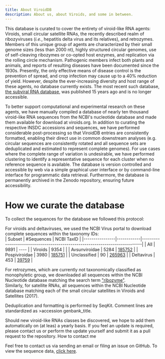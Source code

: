 ```yaml
---
title: About ViroidDB
description: About us, about Viroids, and some in between.
---
```


This database is curated to cover the entirety of viroid-like RNA agents: Viroids, small circular satellite RNAs, the recently described realm of ribozyviruses (*i.e.*, hepatitis delta virus and its relatives), and retrozymes.   
Members of this unique group of agents are characterized by their small genome sizes (less than 2000 nt), highly structured circular genomes, use of self-cleaving ribozymes or co-opted host enzymes, and replication via the rolling circle mechanism. Pathogenic members infect both plants and animals, and reports of resulting diseases have been documented since the 1930s. Presently, the only effective means of disease control is the prevention of spread, and crop infection may cause up to a 40% reduction of yield. However, despite the ever-increasing diversity and host range of these agents, no database currently exists. The most recent such database, [the subviral RNA database](doi.org/10.1186/1471-2180-6-24), was published 15 years ago and is no longer accessible.  

To better support computational and experimental research on these agents, we have manually compiled a database of nearly ten thousand viroid-like RNA sequences from the NCBI's nucleotide database and made them available for download at viroids.org. In addition to curating the respective INSDC accessions and sequences, we have performed considerable post-processing so that ViroidDB entries are consistently formatted, enabling their direct use in common downstream analyses (e.g. circular sequences are consistently rotated and all sequence sets are deduplicated and estimated to represent complete genomes). For use cases where the complete range of variation is undesirable, we have performed clustering to identify a representative sequence for each cluster when no reference sequence is available. The database is version controlled and accessible by web via a simple graphical user interface or by command-line interface for programmatic data retrieval. Furthermore, the database is permanently archived in the Zenodo repository, ensuring future accessibility.

# How we curate the database
To collect the sequences for the database we followed this protocol:

For viroids and deltaviruses, we used the NCBI Virus portal to download complete sequences within the taxonomy IDs:  
| Subset         | #Sequences | NCBI TaxID                                                                   |
|----------------|------------|------------------------------------------------------------------------------|
| All            | 9891       | ----                                                                         |
| Viroids        | 9354       |                                                                              |
| Avsunviroidae  | 5284       | [185752](https://www.ncbi.nlm.nih.gov/Taxonomy/Browser/wwwtax.cgi?id=185752) |
| Pospiviroidae  | 3980       | [185751](https://www.ncbi.nlm.nih.gov/Taxonomy/Browser/wwwtax.cgi?id=185751) |
| Unclassified   | 90         | [265963](https://www.ncbi.nlm.nih.gov/Taxonomy/Browser/wwwtax.cgi?id=265963) |
| Deltavirus     | 453        | [39759](https://www.ncbi.nlm.nih.gov/Taxonomy/Browser/wwwtax.cgi?id=39759)   |   

For retrozymes, which are currently not taxonomically classified as monophyletic group, we downloaded all sequences within the NCBI Nucleotide database matching the search term ["ribozyme"](https://www.ncbi.nlm.nih.gov/nuccore/?term=retrozymes).  
Similarly, for satellite RNAs, all sequences within the NCBI Nucleotide database matching each of the small circular satellites in Viroids and Satellites (2017).  

Deduplication and formatting is performed by SeqKit. Comment lines are standardized as >accession genbank_title.    

Should new viroid-like RNAs classes be discovered, we hope to add them automatically on (at leas) a yearly basis. If you feel an update is required, please contact us or perform the update yourself and submit it as a pull request to the repository.
How to contact me

Feel free to contact us via sending an email or filing an issue on GitHub. 
To view the sequence data, [click here](/sequences).
